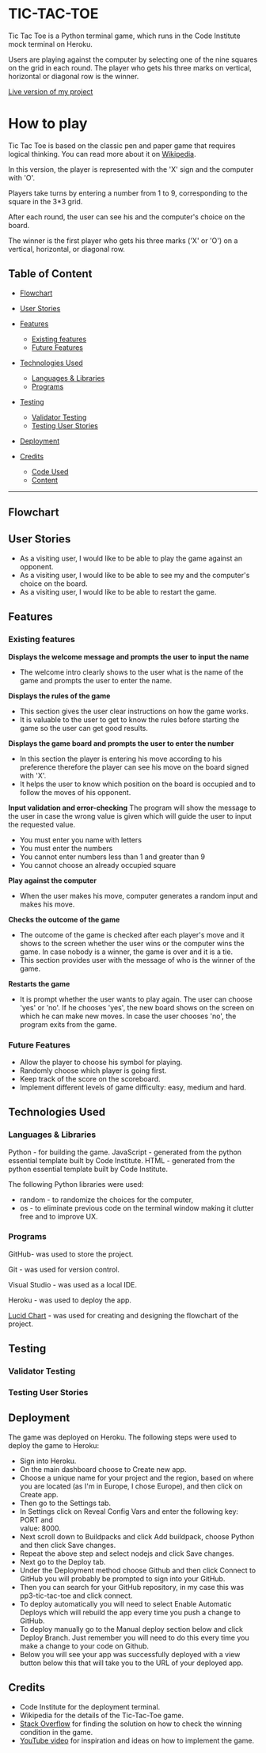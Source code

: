 # TIC-TAC-TOE

Tic Tac Toe is a Python terminal game, which runs in the Code Institute mock terminal on Heroku.

Users are playing against the computer by selecting one of the nine squares on the grid in each round. The player who gets his three marks on vertical, horizontal or diagonal row is the winner. 

[Live version of my project]()

# How to play

Tic Tac Toe is based on the classic pen and paper game that requires logical thinking. You can read more about it on [Wikipedia](https://en.wikipedia.org/wiki/Tic-tac-toe). 

In this version, the player is represented with the 'X' sign and the computer with 'O'.

Players take turns by entering a number from 1 to 9, corresponding to the square in the 3*3 grid.   

After each round, the user can see his and the computer's choice on the board. 

The winner is the first player who gets his three marks ('X' or 'O') on a vertical, horizontal, or diagonal row.    

## Table of Content

* [Flowchart](#Flowchart)

* [User Stories](#User-Stories)

* [Features](#Features)
  * [Existing features](#existing-features)
  * [Future Features](#future-features)
  
* [Technologies Used](#Technologies-Used)
  * [Languages & Libraries](#Languages-&-Libraries)
  * [Programs](#Programs) 

* [Testing](#Testing)
  * [Validator Testing](#validator-testing) 
  * [Testing User Stories](#testing-user-stories)
      
 * [Deployment](#Deployment)

* [Credits](#Credits)
  * [Code Used](#Code-Used)
  * [Content](#Content)
  
------
## Flowchart

## User Stories

 * As a visiting user, I would like to be able to play the game against an opponent.
 * As a visiting user, I would like to be able to see my and the computer's choice on the board.
 * As a visiting user, I would like to be able to restart the game. 

## Features
### Existing features

**Displays the welcome message and prompts the user to input the name**

  * The welcome intro clearly shows to the user what is the name of the game and prompts the user to enter the name.
   

**Displays the rules of the game**
  * This section gives the user clear instructions on how the game works.
  * It is valuable to the user to get to know the rules before starting the game so the user can get good results. 

**Displays the game board and prompts the user to enter the number**
  * In this section the player is entering his move according to his preference therefore the player can see his move on the board signed with 'X'.
  * It helps the user to know which position on the board is occupied and to follow the moves of his opponent.
  
 **Input validation and error-checking**
  The program will show the message to the user in case the wrong value is given which will guide the user to input the requested value.
  
  * You must enter you name with letters  
  * You must enter the numbers
  * You cannot enter numbers less than 1 and greater than 9
  * You cannot choose an already occupied square  

**Play against the computer**

  * When the user makes his move, computer generates a random input and makes his move.

**Checks the outcome of the game**
  * The outcome of the game is checked after each player's move and it shows to the screen whether the user wins or the computer wins the game. In case nobody is a winner, the game is over and it is a tie. 
  * This section provides user with the message of who is the winner of the game. 

**Restarts the game**
  * It is prompt whether the user wants to play again. The user can choose 'yes' or 'no'. 
  If he chooses 'yes', the new board shows on the screen on which he can make new moves. In case the user chooses 'no', the program exits from the game.     


### Future Features

* Allow the player to choose his symbol for playing.
* Randomly choose which player is going first.
* Keep track of the score on the scoreboard.
* Implement different levels of game difficulty: easy, medium and hard.

## Technologies Used

### Languages & Libraries

Python - for building the game. 
JavaScript - generated from the python essential template built by Code Institute.
HTML - generated from the python essential template built by Code Institute.

The following Python libraries were used:
  * random -  to randomize the choices for the computer,
  * os -  to eliminate previous code on the terminal window making it clutter free and to improve UX.

  ### Programs

GitHub- was used to store the project.

Git - was used for version control.

Visual Studio - was used as a local IDE.

Heroku - was used to deploy the app.

[Lucid Chart](https://www.lucidchart.com/pages/landing?utm_source=google&utm_medium=cpc&utm_campaign=branded_sitelink_en_lucidchart&km_CPC_CampaignId=1490375427&km_CPC_AdGroupID=55688909257&km_CPC_Keyword=lucid%20chart&km_CPC_MatchType=e&km_CPC_ExtensionID=21193716975&km_CPC_Network=g&km_CPC_AdPosition=&km_CPC_Creative=442433236001&km_CPC_TargetID=kwd-55720648523&km_CPC_Country=1012212&km_CPC_Device=c&km_CPC_placement=&km_CPC_target=&gclid=Cj0KCQiAsoycBhC6ARIsAPPbeLsu4EhgeL7oc8f5b4Q0lNfOeEAW1uvF-pLQ2OGzaXgm9ZB7HkvQCDUaAoXdEALw_wcB) - was used for creating and designing the flowchart of the project.

## Testing
### Validator Testing
### Testing User Stories

## Deployment

The game was deployed on Heroku. The following steps were used to deploy the game to Heroku:

  * Sign into Heroku.
  * On the main dashboard choose to Create new app.
  * Choose a unique name for your project and the region, based on where you are located (as   I'm in Europe, I chose Europe), and then click on Create app.
  * Then go to the Settings tab.
  * In Settings click on Reveal Config Vars and enter the following key: PORT and     
    value: 8000.    
  * Next scroll down to Buildpacks and click Add buildpack, choose Python and then click Save 
    changes.
  * Repeat the above step and select nodejs and click Save changes.
  * Next go to the Deploy tab.
  * Under the Deployment method choose Github and then click Connect to GitHub you will probably be prompted to sign into your GitHub.
  * Then you can search for your GitHub repository, in my case this was pp3-tic-tac-toe and click connect.
  * To deploy automatically you will need to select Enable Automatic Deploys which will rebuild the app every time you push a change to GitHub.
  * To deploy manually go to the Manual deploy section below and click Deploy Branch. Just remember you will need to do this every time you make a change to your code on Github.
  * Below you will see your app was successfully deployed with a view button below this that will take you to the URL of your deployed app.


## Credits

* Code Institute for the deployment terminal.
* Wikipedia for the details of the Tic-Tac-Toe game. 
* [Stack Overflow](https://stackoverflow.com/questions/33203038/nested-loops-in-nested-lists) for finding the solution on how to check the winning condition in the game.
* [YouTube video](https://www.youtube.com/watch?v=dK6gJw4-NCo&t=1245s) for inspiration and ideas on how to implement the game. 